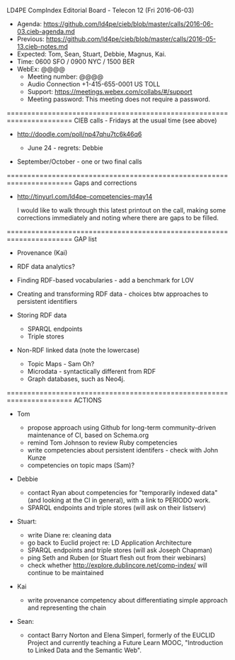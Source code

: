 LD4PE CompIndex Editorial Board - Telecon 12 (Fri 2016-06-03)

* Agenda:   https://github.com/ld4pe/cieb/blob/master/calls/2016-06-03.cieb-agenda.md
* Previous: https://github.com/ld4pe/cieb/blob/master/calls/2016-05-13.cieb-notes.md
* Expected: Tom, Sean, Stuart, Debbie, Magnus, Kai.
* Time:     0600 SFO / 0900 NYC / 1500 BER
* WebEx:    @@@@
  * Meeting number: @@@@
  * Audio Connection +1-415-655-0001 US TOLL
  * Support: https://meetings.webex.com/collabs/#/support
  * Meeting password: This meeting does not require a password.

======================================================================
CIEB calls - Fridays at the usual time (see above)

* http://doodle.com/poll/np47qhu7tc6k46q6

  * June 24   - regrets: Debbie

* September/October - one or two final calls

======================================================================
Gaps and corrections

* http://tinyurl.com/ld4pe-competencies-may14
  
  I would like to walk through this latest printout on the call,
  making some corrections immediately and noting where there are 
  gaps to be filled.

======================================================================
GAP list

* Provenance (Kai)
* RDF data analytics?
* Finding RDF-based vocabularies - add a benchmark for LOV
* Creating and transforming RDF data - choices btw approaches to persistent identifiers
* Storing RDF data

  * SPARQL endpoints
  * Triple stores

* Non-RDF linked data (note the lowercase)

  * Topic Maps - Sam Oh?
  * Microdata - syntactically different from RDF
  * Graph databases, such as Neo4j.

======================================================================
ACTIONS

* Tom
  * propose approach using Github for long-term community-driven maintenance of
    CI, based on Schema.org
  * remind Tom Johnson to review Ruby competencies
  * write competencies about persistent identifers - check with John Kunze
  * competencies on topic maps (Sam)?

* Debbie
  * contact Ryan about competencies for "temporarily indexed data" (and
    looking at the CI in general), with a link to PERIODO work.
  * SPARQL endpoints and triple stores (will ask on their listserv)

* Stuart:
  * write Diane re: cleaning data
  * go back to Euclid project re: LD Application Architecture
  * SPARQL endpoints and triple stores (will ask Joseph Chapman)
  * ping Seth and Ruben (or Stuart flesh out from their webinars)
  * check whether http://explore.dublincore.net/comp-index/ will continue to be maintained

* Kai
  * write provenance competency about differentiating simple approach and
    representing the chain

* Sean:
  * contact Barry Norton and Elena Simperl, formerly of the EUCLID Project and
    currently teaching a Future Learn MOOC, "Introduction to Linked Data and
    the Semantic Web".

